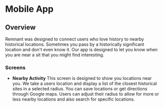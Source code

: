 # Mobile App


## Overview

Remnant was designed to connect users who love history to nearby historical locations. Sometimes you pass by a historically significant location and don't even know it. Our app is designed to let you know when you are near a sit that you might find interesting. 

### Screens

- **Nearby Activity**
 This screen is designed to show you locations near you. We take a users location and display a list of the closest historical sites in a selected radius. You can save locations or get directions through Google maps. Users can adjust their radius to allow for more or less nearby locations and also search for specific locations.

     




